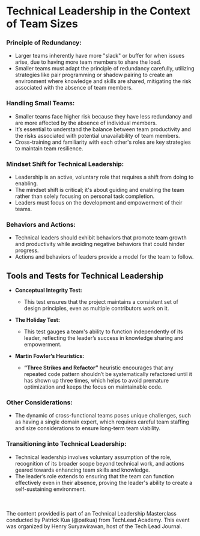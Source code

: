 # **Technical Leadership in the Context of Team Sizes**

### **Principle of Redundancy:**
  - Larger teams inherently have more "slack" or buffer for when issues arise, due to having more team members to share the load.
  - Smaller teams must adapt the principle of redundancy carefully, utilizing strategies like pair programming or shadow pairing to create an environment where knowledge and skills are shared, mitigating the risk associated with the absence of team members.

### **Handling Small Teams:**
  - Smaller teams face higher risk because they have less redundancy and are more affected by the absence of individual members.
  - It’s essential to understand the balance between team productivity and the risks associated with potential unavailability of team members.
  - Cross-training and familiarity with each other's roles are key strategies to maintain team resilience.

### **Mindset Shift for Technical Leadership:**

- Leadership is an active, voluntary role that requires a shift from doing to enabling.
- The mindset shift is critical; it's about guiding and enabling the team rather than solely focusing on personal task completion.
- Leaders must focus on the development and empowerment of their teams.

### **Behaviors and Actions:**

- Technical leaders should exhibit behaviors that promote team growth and productivity while avoiding negative behaviors that could hinder progress.
- Actions and behaviors of leaders provide a model for the team to follow.

## **Tools and Tests for Technical Leadership**

- **Conceptual Integrity Test:**
  - This test ensures that the project maintains a consistent set of design principles, even as multiple contributors work on it.

- **The Holiday Test:**
  - This test gauges a team's ability to function independently of its leader, reflecting the leader’s success in knowledge sharing and empowerment.

- **Martin Fowler’s Heuristics:**
  - **“Three Strikes and Refactor”** heuristic encourages that any repeated code pattern shouldn’t be systematically refactored until it has shown up three times, which helps to avoid premature optimization and keeps the focus on maintainable code.

### **Other Considerations:**

- The dynamic of cross-functional teams poses unique challenges, such as having a single domain expert, which requires careful team staffing and size considerations to ensure long-term team viability.

### **Transitioning into Technical Leadership:**

- Technical leadership involves voluntary assumption of the role, recognition of its broader scope beyond technical work, and actions geared towards enhancing team skills and knowledge.
- The leader’s role extends to ensuring that the team can function effectively even in their absence, proving the leader's ability to create a self-sustaining environment.


<br><br>
The content provided is part of an Technical Leadership Masterclass conducted by Patrick Kua (@patkua) from TechLead Academy. This event was organized by Henry Suryawirawan, host of the Tech Lead Journal.